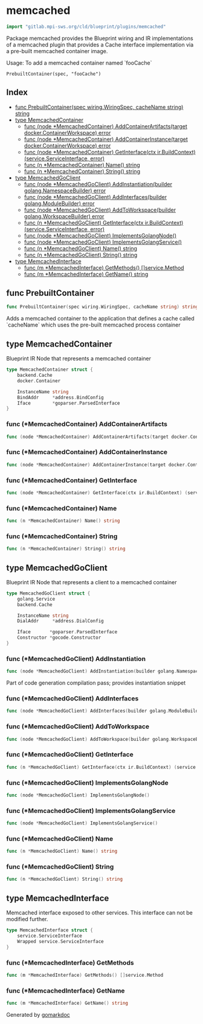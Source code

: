 <!-- Code generated by gomarkdoc. DO NOT EDIT -->

# memcached

```go
import "gitlab.mpi-sws.org/cld/blueprint/plugins/memcached"
```

Package memcached provides the Blueprint wiring and IR implementations of a memcached plugin that provides a Cache interface implementation via a pre\-built memcached container image.

Usage: To add a memcached container named \`fooCache\`

```
PrebuiltContainer(spec, "fooCache")
```

## Index

- [func PrebuiltContainer\(spec wiring.WiringSpec, cacheName string\) string](<#PrebuiltContainer>)
- [type MemcachedContainer](<#MemcachedContainer>)
  - [func \(node \*MemcachedContainer\) AddContainerArtifacts\(target docker.ContainerWorkspace\) error](<#MemcachedContainer.AddContainerArtifacts>)
  - [func \(node \*MemcachedContainer\) AddContainerInstance\(target docker.ContainerWorkspace\) error](<#MemcachedContainer.AddContainerInstance>)
  - [func \(node \*MemcachedContainer\) GetInterface\(ctx ir.BuildContext\) \(service.ServiceInterface, error\)](<#MemcachedContainer.GetInterface>)
  - [func \(n \*MemcachedContainer\) Name\(\) string](<#MemcachedContainer.Name>)
  - [func \(n \*MemcachedContainer\) String\(\) string](<#MemcachedContainer.String>)
- [type MemcachedGoClient](<#MemcachedGoClient>)
  - [func \(node \*MemcachedGoClient\) AddInstantiation\(builder golang.NamespaceBuilder\) error](<#MemcachedGoClient.AddInstantiation>)
  - [func \(node \*MemcachedGoClient\) AddInterfaces\(builder golang.ModuleBuilder\) error](<#MemcachedGoClient.AddInterfaces>)
  - [func \(node \*MemcachedGoClient\) AddToWorkspace\(builder golang.WorkspaceBuilder\) error](<#MemcachedGoClient.AddToWorkspace>)
  - [func \(n \*MemcachedGoClient\) GetInterface\(ctx ir.BuildContext\) \(service.ServiceInterface, error\)](<#MemcachedGoClient.GetInterface>)
  - [func \(node \*MemcachedGoClient\) ImplementsGolangNode\(\)](<#MemcachedGoClient.ImplementsGolangNode>)
  - [func \(node \*MemcachedGoClient\) ImplementsGolangService\(\)](<#MemcachedGoClient.ImplementsGolangService>)
  - [func \(n \*MemcachedGoClient\) Name\(\) string](<#MemcachedGoClient.Name>)
  - [func \(n \*MemcachedGoClient\) String\(\) string](<#MemcachedGoClient.String>)
- [type MemcachedInterface](<#MemcachedInterface>)
  - [func \(m \*MemcachedInterface\) GetMethods\(\) \[\]service.Method](<#MemcachedInterface.GetMethods>)
  - [func \(m \*MemcachedInterface\) GetName\(\) string](<#MemcachedInterface.GetName>)


<a name="PrebuiltContainer"></a>
## func PrebuiltContainer

```go
func PrebuiltContainer(spec wiring.WiringSpec, cacheName string) string
```

Adds a memcached container to the application that defines a cache called \`cacheName\` which uses the pre\-built memcached process container

<a name="MemcachedContainer"></a>
## type MemcachedContainer

Blueprint IR Node that represents a memcached container

```go
type MemcachedContainer struct {
    backend.Cache
    docker.Container

    InstanceName string
    BindAddr     *address.BindConfig
    Iface        *goparser.ParsedInterface
}
```

<a name="MemcachedContainer.AddContainerArtifacts"></a>
### func \(\*MemcachedContainer\) AddContainerArtifacts

```go
func (node *MemcachedContainer) AddContainerArtifacts(target docker.ContainerWorkspace) error
```



<a name="MemcachedContainer.AddContainerInstance"></a>
### func \(\*MemcachedContainer\) AddContainerInstance

```go
func (node *MemcachedContainer) AddContainerInstance(target docker.ContainerWorkspace) error
```



<a name="MemcachedContainer.GetInterface"></a>
### func \(\*MemcachedContainer\) GetInterface

```go
func (node *MemcachedContainer) GetInterface(ctx ir.BuildContext) (service.ServiceInterface, error)
```



<a name="MemcachedContainer.Name"></a>
### func \(\*MemcachedContainer\) Name

```go
func (n *MemcachedContainer) Name() string
```



<a name="MemcachedContainer.String"></a>
### func \(\*MemcachedContainer\) String

```go
func (n *MemcachedContainer) String() string
```



<a name="MemcachedGoClient"></a>
## type MemcachedGoClient

Blueprint IR Node that represents a client to a memcached container

```go
type MemcachedGoClient struct {
    golang.Service
    backend.Cache

    InstanceName string
    DialAddr     *address.DialConfig

    Iface       *goparser.ParsedInterface
    Constructor *gocode.Constructor
}
```

<a name="MemcachedGoClient.AddInstantiation"></a>
### func \(\*MemcachedGoClient\) AddInstantiation

```go
func (node *MemcachedGoClient) AddInstantiation(builder golang.NamespaceBuilder) error
```

Part of code generation compilation pass; provides instantiation snippet

<a name="MemcachedGoClient.AddInterfaces"></a>
### func \(\*MemcachedGoClient\) AddInterfaces

```go
func (node *MemcachedGoClient) AddInterfaces(builder golang.ModuleBuilder) error
```



<a name="MemcachedGoClient.AddToWorkspace"></a>
### func \(\*MemcachedGoClient\) AddToWorkspace

```go
func (node *MemcachedGoClient) AddToWorkspace(builder golang.WorkspaceBuilder) error
```



<a name="MemcachedGoClient.GetInterface"></a>
### func \(\*MemcachedGoClient\) GetInterface

```go
func (n *MemcachedGoClient) GetInterface(ctx ir.BuildContext) (service.ServiceInterface, error)
```



<a name="MemcachedGoClient.ImplementsGolangNode"></a>
### func \(\*MemcachedGoClient\) ImplementsGolangNode

```go
func (node *MemcachedGoClient) ImplementsGolangNode()
```



<a name="MemcachedGoClient.ImplementsGolangService"></a>
### func \(\*MemcachedGoClient\) ImplementsGolangService

```go
func (node *MemcachedGoClient) ImplementsGolangService()
```



<a name="MemcachedGoClient.Name"></a>
### func \(\*MemcachedGoClient\) Name

```go
func (n *MemcachedGoClient) Name() string
```



<a name="MemcachedGoClient.String"></a>
### func \(\*MemcachedGoClient\) String

```go
func (n *MemcachedGoClient) String() string
```



<a name="MemcachedInterface"></a>
## type MemcachedInterface

Memcached interface exposed to other services. This interface can not be modified further.

```go
type MemcachedInterface struct {
    service.ServiceInterface
    Wrapped service.ServiceInterface
}
```

<a name="MemcachedInterface.GetMethods"></a>
### func \(\*MemcachedInterface\) GetMethods

```go
func (m *MemcachedInterface) GetMethods() []service.Method
```



<a name="MemcachedInterface.GetName"></a>
### func \(\*MemcachedInterface\) GetName

```go
func (m *MemcachedInterface) GetName() string
```



Generated by [gomarkdoc](<https://github.com/princjef/gomarkdoc>)
